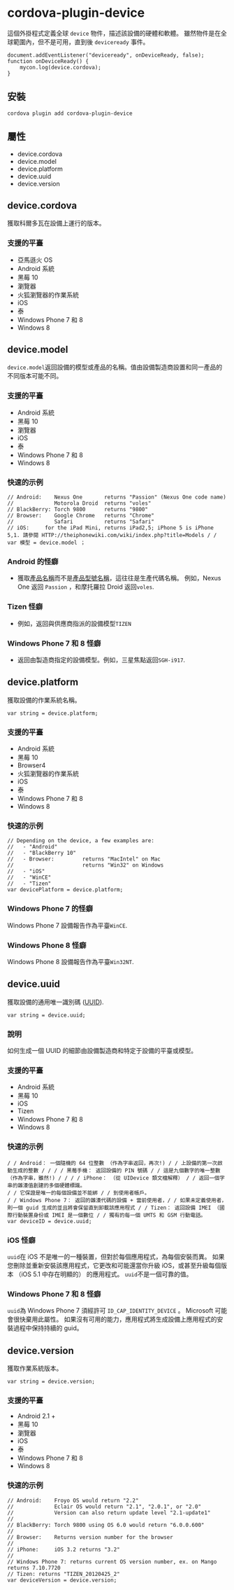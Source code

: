<!---
    Licensed to the Apache Software Foundation (ASF) under one
    or more contributor license agreements.  See the NOTICE file
    distributed with this work for additional information
    regarding copyright ownership.  The ASF licenses this file
    to you under the Apache License, Version 2.0 (the
    "License"); you may not use this file except in compliance
    with the License.  You may obtain a copy of the License at

      http://www.apache.org/licenses/LICENSE-2.0

    Unless required by applicable law or agreed to in writing,
    software distributed under the License is distributed on an
    "AS IS" BASIS, WITHOUT WARRANTIES OR CONDITIONS OF ANY
    KIND, either express or implied.  See the License for the
    specific language governing permissions and limitations
    under the License.
-->

# cordova-plugin-device

這個外掛程式定義全球 `device` 物件，描述該設備的硬體和軟體。 雖然物件是在全球範圍內，但不是可用，直到後 `deviceready` 事件。

    document.addEventListener("deviceready", onDeviceReady, false);
    function onDeviceReady() {
        mycon.log(device.cordova);
    }
    

## 安裝

    cordova plugin add cordova-plugin-device
    

## 屬性

*   device.cordova
*   device.model
*   device.platform
*   device.uuid
*   device.version

## device.cordova

獲取科爾多瓦在設備上運行的版本。

### 支援的平臺

*   亞馬遜火 OS
*   Android 系統
*   黑莓 10
*   瀏覽器
*   火狐瀏覽器的作業系統
*   iOS
*   泰
*   Windows Phone 7 和 8
*   Windows 8

## device.model

`device.model`返回設備的模型或產品的名稱。值由設備製造商設置和同一產品的不同版本可能不同。

### 支援的平臺

*   Android 系統
*   黑莓 10
*   瀏覽器
*   iOS
*   泰
*   Windows Phone 7 和 8
*   Windows 8

### 快速的示例

    // Android:    Nexus One       returns "Passion" (Nexus One code name)
    //             Motorola Droid  returns "voles"
    // BlackBerry: Torch 9800      returns "9800"
    // Browser:    Google Chrome   returns "Chrome"
    //             Safari          returns "Safari"
    // iOS:     for the iPad Mini, returns iPad2,5; iPhone 5 is iPhone 5,1. 請參閱 HTTP://theiphonewiki.com/wiki/index.php?title=Models / / var 模型 = device.model ；
    

### Android 的怪癖

*   獲取[產品名稱][1]而不是[產品型號名稱][2]，這往往是生產代碼名稱。 例如，Nexus One 返回 `Passion` ，和摩托羅拉 Droid 返回`voles`.

 [1]: http://developer.android.com/reference/android/os/Build.html#PRODUCT
 [2]: http://developer.android.com/reference/android/os/Build.html#MODEL

### Tizen 怪癖

*   例如，返回與供應商指派的設備模型`TIZEN`

### Windows Phone 7 和 8 怪癖

*   返回由製造商指定的設備模型。例如，三星焦點返回`SGH-i917`.

## device.platform

獲取設備的作業系統名稱。

    var string = device.platform;
    

### 支援的平臺

*   Android 系統
*   黑莓 10
*   Browser4
*   火狐瀏覽器的作業系統
*   iOS
*   泰
*   Windows Phone 7 和 8
*   Windows 8

### 快速的示例

    // Depending on the device, a few examples are:
    //   - "Android"
    //   - "BlackBerry 10"
    //   - Browser:         returns "MacIntel" on Mac
    //                      returns "Win32" on Windows
    //   - "iOS"
    //   - "WinCE"
    //   - "Tizen"
    var devicePlatform = device.platform;
    

### Windows Phone 7 的怪癖

Windows Phone 7 設備報告作為平臺`WinCE`.

### Windows Phone 8 怪癖

Windows Phone 8 設備報告作為平臺`Win32NT`.

## device.uuid

獲取設備的通用唯一識別碼 ([UUID][3]).

 [3]: http://en.wikipedia.org/wiki/Universally_Unique_Identifier

    var string = device.uuid;
    

### 說明

如何生成一個 UUID 的細節由設備製造商和特定于設備的平臺或模型。

### 支援的平臺

*   Android 系統
*   黑莓 10
*   iOS
*   Tizen
*   Windows Phone 7 和 8
*   Windows 8

### 快速的示例

    / / Android： 一個隨機的 64 位整數 （作為字串返回，再次!) / / 上設備的第一次啟動生成的整數 / / / / 黑莓手機： 返回設備的 PIN 號碼 / / 這是九個數字的唯一整數 （作為字串，雖然!) / / / / iPhone： （從 UIDevice 類文檔解釋） / / 返回一個字串的雜湊值創建的多個硬體標識。
    / / 它保證是唯一的每個設備並不能綁 / / 到使用者帳戶。
    / / Windows Phone 7： 返回的雜湊代碼的設備 + 當前使用者，/ / 如果未定義使用者，則一個 guid 生成的並且將會保留直到卸載該應用程式 / / Tizen： 返回設備 IMEI （國際行動裝置身份或 IMEI 是一個數位 / / 獨有的每一個 UMTS 和 GSM 行動電話。
    var deviceID = device.uuid;
    

### iOS 怪癖

`uuid`在 iOS 不是唯一的一種裝置，但對於每個應用程式，為每個安裝而異。 如果您刪除並重新安裝該應用程式，它更改和可能還當你升級 iOS，或甚至升級每個版本 （iOS 5.1 中存在明顯的） 的應用程式。 `uuid`不是一個可靠的值。

### Windows Phone 7 和 8 怪癖

`uuid`為 Windows Phone 7 須經許可 `ID_CAP_IDENTITY_DEVICE` 。 Microsoft 可能會很快棄用此屬性。 如果沒有可用的能力，應用程式將生成設備上應用程式的安裝過程中保持持續的 guid。

## device.version

獲取作業系統版本。

    var string = device.version;
    

### 支援的平臺

*   Android 2.1 +
*   黑莓 10
*   瀏覽器
*   iOS
*   泰
*   Windows Phone 7 和 8
*   Windows 8

### 快速的示例

    // Android:    Froyo OS would return "2.2"
    //             Eclair OS would return "2.1", "2.0.1", or "2.0"
    //             Version can also return update level "2.1-update1"
    //
    // BlackBerry: Torch 9800 using OS 6.0 would return "6.0.0.600"
    //
    // Browser:    Returns version number for the browser
    //
    // iPhone:     iOS 3.2 returns "3.2"
    //
    // Windows Phone 7: returns current OS version number, ex. on Mango returns 7.10.7720
    // Tizen: returns "TIZEN_20120425_2"
    var deviceVersion = device.version;
